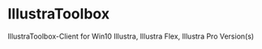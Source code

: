 # IllustraToolbox
IllustraToolbox-Client for Win10 Illustra, Illustra Flex, Illustra Pro Version(s)
